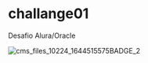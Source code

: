 # challange01
Desafio Alura/Oracle

![cms_files_10224_1644515575BADGE_2](https://user-images.githubusercontent.com/59901704/165385666-f877bc66-4ce1-4082-ad6a-24a58d9e57c6.png|width=100)
